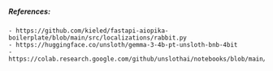 

##### References:
    - https://github.com/kieled/fastapi-aiopika-boilerplate/blob/main/src/localizations/rabbit.py
    - https://huggingface.co/unsloth/gemma-3-4b-pt-unsloth-bnb-4bit
    - https://colab.research.google.com/github/unslothai/notebooks/blob/main/nb/Gemma3_(4B).ipynb

